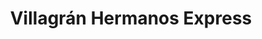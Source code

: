 ---
title: "Villagrán Hermanos Express"
url: /victoria/villagran-hermanos-express/
shop: supermercado
---